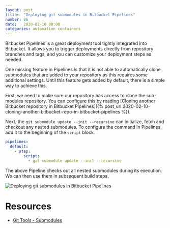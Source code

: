 ```yaml
---
layout: post
title:  "Deploying git submodules in Bitbucket Pipelines"
number: 86
date:   2020-02-10 00:00
categories: automation containers
---
```

Bitbucket Pipelines is a great deployment tool tightly integrated into Bitbucket. It allows you to trigger deployments directly from repository branches and tags, and you can customize your deployment steps as needed.

One missing feature in Pipelines is that it is not able to automatically clone submodules that are added to your repository as this requires some additional settings. Until this feature gets added by default, there is a simple way to achieve this.

First, we need to make sure our repository has access to clone the sub-modules repository. You can configure this by reading [Cloning another Bitbucket repository in Bitbucket Pipelines]({% post_url 2020-02-10-cloning-another-bitbucket-repo-in-bitbucket-pipelines %}).

Next, the `git submodule update --init --recursive` can initialize, fetch and checkout any nested submodules. To configure the command in Pipelines, add it to the beginning of the `script` block.

```yaml
pipelines:
  default:
    - step:
        script:
          - git submodule update --init --recursive
```

The above Pipeline checks out all nested submodules during its execution. We can then use them in subsequent build steps.

<img src="{{ site.images-path | prepend: site.baseurl | prepend: site.url }}2020-02-12-deploying-git-submodules-in-bitbucket-pipelines.png" alt="Deploying git submodules in Bitbucket Pipelines">

# Resources
- [Git Tools - Submodules](https://git-scm.com/book/en/v2/Git-Tools-Submodules)